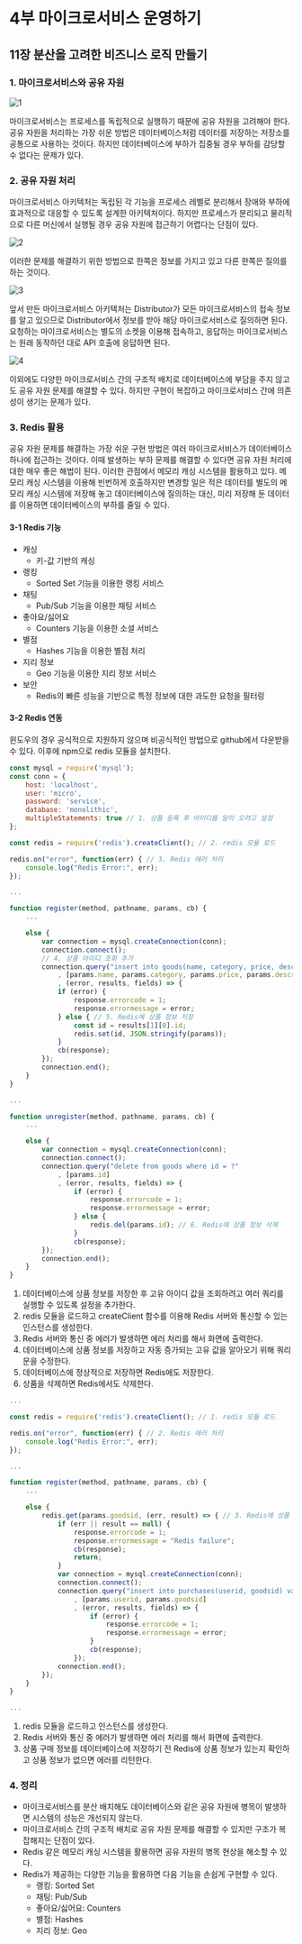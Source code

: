 # 4부 마이크로서비스 운영하기

## 11장 분산을 고려한 비즈니스 로직 만들기

### 1. 마이크로서비스와 공유 자원

![1](https://user-images.githubusercontent.com/38815618/98385032-df156480-2091-11eb-8d2a-ee7a037b81fa.PNG)

<p>
    마이크로서비스는 프로세스를 독립적으로 실행하기 때문에 공유 자원을 고려해야 한다. 공유 자원을 처리하는 가장 쉬운 방법은 데이터베이스처럼 데이터를 저장하는 저장소를 공통으로 사용하는 것이다. 하지만 데이터베이스에 부하가 집중될 경우 부하를 감당할 수 없다는 문제가 있다.
</p>

### 2. 공유 자원 처리

<p>
    마이크로서비스 아키텍처는 독립된 각 기능을 프로세스 레벨로 분리해서 장애와 부하에 효과적으로 대응할 수 있도록 설계한 아키텍처이다. 하지만 프로세스가 분리되고 물리적으로 다른 머신에서 실행될 경우 공유 자원에 접근하기 어렵다는 단점이 있다.
</p>

![2](https://user-images.githubusercontent.com/38815618/98385035-e0469180-2091-11eb-841e-3cb87ddb4984.PNG)

<p>
    이러한 문제를 해결하기 위한 방법으로 한쪽은 정보를 가지고 있고 다른 한쪽은 질의를 하는 것이다.
</p>

![3](https://user-images.githubusercontent.com/38815618/98385037-e0469180-2091-11eb-810b-81928192b7df.PNG)

<p>
    앞서 만든 마이크로서비스 아키텍처는 Distributor가 모든 마이크로서비스의 접속 정보를 알고 있으므로 Distributor에서 정보를 받아 해당 마이크로서비스로 질의하면 된다. 요청하는 마이크로서비스는 별도의 소켓을 이용해 접속하고, 응답하는 마이크로서비스는 원래 동작하던 대로 API 호출에 응답하면 된다.
</p>

![4](https://user-images.githubusercontent.com/38815618/98385038-e0df2800-2091-11eb-9424-d98e1ec6ccb5.PNG)

<p>
    이외에도 다양한 마이크로서비스 간의 구조적 배치로 데이터베이스에 부담을 주지 않고도 공유 자원 문제를 해결할 수 있다. 하지만 구현이 복잡하고 마이크로서비스 간에 의존성이 생기는 문제가 있다.
</p>

### 3. Redis 활용

<p>
    공유 자원 문제를 해결하는 가장 쉬운 구현 방법은 여러 마이크로서비스가 데이터베이스 하나에 접근하는 것이다. 이때 발생하는 부하 문제를 해결할 수 있다면 공유 자원 처리에 대한 매우 좋은 해법이 된다. 이러한 관점에서 메모리 캐싱 시스템을 활용하고 있다. 메모리 캐싱 시스템을 이용해 빈번하게 호출하지만 변경할 일은 적은 데이터를 별도의 메모리 캐싱 시스템에 저장해 놓고 데이터베이스에 질의하는 대신, 미리 저장해 둔 데이터를 이용하면 데이터베이스의 부하를 줄일 수 있다.
</p>

#### 3-1 Redis 기능

- 캐싱
  - 키-값 기반의 캐싱
- 랭킹
  - Sorted Set 기능을 이용한 랭킹 서비스
- 채팅
  - Pub/Sub 기능을 이용한 채팅 서비스
- 좋아요/싫어요
  - Counters 기능을 이용한 소셜 서비스
- 별점
  - Hashes 기능을 이용한 별점 처리
- 지리 정보
  - Geo 기능을 이용한 지리 정보 서비스
- 보안
  - Redis의 빠른 성능을 기반으로 특정 정보에 대한 과도한 요청을 필터링

#### 3-2 Redis 연동

<p>
    윈도우의 경우 공식적으로 지원하지 않으며 비공식적인 방법으로 github에서 다운받을 수 있다. 이후에 npm으로 redis 모듈을 설치한다.
</p>

```javascript
const mysql = require('mysql');
const conn = {
    host: 'localhost',
    user: 'micro',
    password: 'service',
    database: 'monolithic',
    multipleStatements: true // 1. 상품 등록 후 아이디를 알아 오려고 설정
};

const redis = require('redis').createClient(); // 2. redis 모듈 로드

redis.on("error", function(err) { // 3. Redis 에러 처리
    console.log("Redis Error:", err);
});

...

function register(method, pathname, params, cb) {
    ...

    else {
        var connection = mysql.createConnection(conn);
        connection.connect();
        // 4. 상품 아이디 조회 추가
        connection.query("insert into goods(name, category, price, description) values(? ,? ,? ,?); select LAST_INSERT_ID() as id;"
            , [params.name, params.category, params.price, params.description]
            , (error, results, fields) => {
            if (error) {
                response.errorcode = 1;
                response.errormessage = error;
            } else { // 5. Redis에 상품 정보 저장
                const id = results[1][0].id;
                redis.set(id, JSON.stringify(params));
            }
            cb(response);
        });
        connection.end();
    }
}

...

function unregister(method, pathname, params, cb) {
    ...

    else {
        var connection = mysql.createConnection(conn);
        connection.connect();
        connection.query("delete from goods where id = ?"
            , [params.id]
            , (error, results, fields) => {
                if (error) {
                    response.errorcode = 1;
                    response.errormessage = error;
                } else {
                    redis.del(params.id); // 6. Redis에 상품 정보 삭제
                }
                cb(response);
        });
        connection.end();
    }
}
```

1. 데이터베이스에 상품 정보를 저장한 후 고유 아이디 값을 조회하려고 여러 쿼리를 실행할 수 있도록 설정을 추가한다.
2. redis 모듈을 로드하고 createClient 함수를 이용해 Redis 서버와 통신할 수 있는 인스턴스를 생성한다.
3. Redis 서버와 통신 중 에러가 발생하면 에러 처리를 해서 화면에 출력한다.
4. 데이터베이스에 상품 정보를 저장하고 자동 증가되는 고유 값을 알아오기 위해 쿼리문을 수정한다.
5. 데이터베이스에 정상적으로 저장하면 Redis에도 저장한다.
6. 상품을 삭제하면 Redis에서도 삭제한다.

```javascript
...

const redis = require('redis').createClient(); // 1. redis 모듈 로드

redis.on("error", function(err) { // 2. Redis 에러 처리
    console.log("Redis Error:", err);
});

...

function register(method, pathname, params, cb) {
    ...

    else {
        redis.get(params.goodsid, (err, result) => { // 3. Redis에 상품 정보 조회
            if (err || result == null) {
                response.errorcode = 1;
                response.errormessage = "Redis failure";
                cb(response);
                return;
            }
            var connection = mysql.createConnection(conn);
            connection.connect();
            connection.query("insert into purchases(userid, goodsid) values(? ,? )"
                , [params.userid, params.goodsid]
                , (error, results, fields) => {
                    if (error) {
                        response.errorcode = 1;
                        response.errormessage = error;
                    }
                    cb(response);
                });
            connection.end();
        });
    }
}

...
```

1. redis 모듈을 로드하고 인스턴스를 생성한다.
2. Redis 서버와 통신 중 에러가 발생하면 에러 처리를 해서 화면에 출력한다.
3. 상품 구매 정보를 데이터베이스에 저장하기 전 Redis에 상품 정보가 있는지 확인하고 상품 정보가 없으면 에러를 리턴한다.

### 4. 정리

- 마이크로서비스를 분산 배치해도 데이터베이스와 같은 공유 자원에 병목이 발생하면 시스템의 성능은 개선되지 않는다.
- 마이크로서비스 간의 구조적 배치로 공유 자원 문제를 해결할 수 있지만 구조가 복잡해지는 단점이 있다.
- Redis 같은 메모리 캐싱 시스템을 활용하면 공유 자원의 병목 현상을 해소할 수 있다.
- Redis가 제공하는 다양한 기능을 활용하면 다음 기능을 손쉽게 구현할 수 있다.
  - 랭킹: Sorted Set
  - 채팅: Pub/Sub
  - 좋아요/싫어요: Counters
  - 별점: Hashes
  - 지리 정보: Geo
